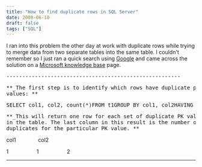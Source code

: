 ```yaml
---
title: "How to find duplicate rows in SQL Server"
date: 2008-06-10
draft: false
tags: ["SQL"]
---
```



I ran into this problem the other day at work with duplicate rows while trying to merge data from two separate tables into the same table. I couldn't remember so I just ran a quick search using [Google](http://www.google.com/search?hl=en&q=duplicate+records+in+sql) and came across the solution on a [Microsoft knowledge base](http://support.microsoft.com/kb/139444) page.

<pre>-------------------------------------------------------</pre>

<pre>**_The first step is to identify which rows have duplicate primary key
values:_**</pre>

<pre>SELECT col1, col2, count(*)FROM t1GROUP BY col1, col2HAVING count(*) > 1</pre>

<pre>**_This will return one row for each set of duplicate PK values
in the table. The last column in this result is the number of
duplicates for the particular PK value._**</pre>

col1               col2

1                   1                   2

---------------------------------------------------------------